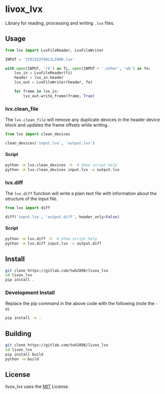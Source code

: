# livox_lvx

Library for reading, processing and writing `.lvx` files.

## Usage

```py
from lvx import LvxFileReader, LvxFileWriter

INPUT = '370132276011LIDAR.lvx'

with open(INPUT, 'rb') as fi, open(INPUT + '.other', 'wb') as fo:
    lvx_in = LvxFileReader(fi)
    header = lvx_in.header
    lvx_out = LvxFileWriter(header, fo)

    for frame in lvx_in:
        lvx_out.write_frame(frame, True)
```

### lvx.clean_file

The `lvx.clean_file` will remove any duplicate devices in the header device
block and updates the frame offsets while writing.

```py
from lvx import clean_devices

clean_devices('input.lvx', 'output.lvx')
```

#### Script

```sh
python -m lvx.clean_devices -h  # Show script help
python -m lvx.clean_devices input.lvx -o output.lvx
```

### lvx.diff

The `lvx.diff` function will write a plain text file with information about the
structure of the input file.

```py
from lvx import diff

diff('input.lvx', 'output.diff', header_only=False)
```

#### Script

```sh
python -m lvx.diff -h  # Show script help
python -m lvx.diff input.lvx -o output.diff
```

## Install

```sh
git clone https://gitlab.com/twh2898/livox_lvx
cd livox_lvx
pip install .
```

### Development Install

Replace the pip command in the above code with the following (note the `-e`).

```sh
pip install -e .
```

## Building

```sh
git clone https://gitlab.com/twh2898/livox_lvx
cd livox_lvx
pip install build
python -m build
```

## License

livox_lvx uses the [MIT](LICENSE) License.
